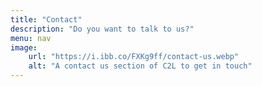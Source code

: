 ```yaml
---
title: "Contact"
description: "Do you want to talk to us?"
menu: nav
image:
    url: "https://i.ibb.co/FXKg9ff/contact-us.webp"
    alt: "A contact us section of C2L to get in touch"
---
```

